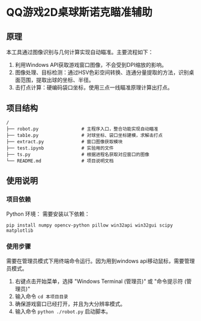 # QQ游戏2D桌球斯诺克瞄准辅助

## 原理
本工具通过图像识别与几何计算实现自动瞄准。主要流程如下：
1. 利用Windows API获取游戏窗口图像，不会受到DPI缩放的影响。   
2. 图像处理、目标检测：通过HSV色彩空间转换、连通分量提取的方法，识别桌面范围，提取出球的坐标、半径。  
3. 击打点计算：硬编码袋口坐标，使用三点一线瞄准原理计算出打点。   

## 项目结构

```
/
├── robot.py                # 主程序入口，整合功能实现自动瞄准
├── tab1e.py                # 对球坐标、袋口坐标建模，求解击打点
├── extract.py              # 窗口图像获取模块
├── test.ipynb              # 实验用的文件
├── ts.py                   # 根据进程名获取对应窗口的图像
└── README.md               # 项目说明文档
```

## 使用说明
### 项目依赖
Python 环境： 需要安装以下依赖：  
```
pip install numpy opencv-python pillow win32api win32gui scipy matplotlib
```  

### 使用步骤
需要在管理员模式下用终端命令运行。因为用到windows api移动鼠标，需要管理员模式。  
1. 右键点击开始菜单，选择 "Windows Terminal (管理员)" 或 "命令提示符 (管理员)"  
2. 输入命令 `cd 本项目目录`   
3. 确保游戏窗口已经打开，并且为大分辨率模式。   
4. 输入命令 `python ./robot.py` 启动脚本。   